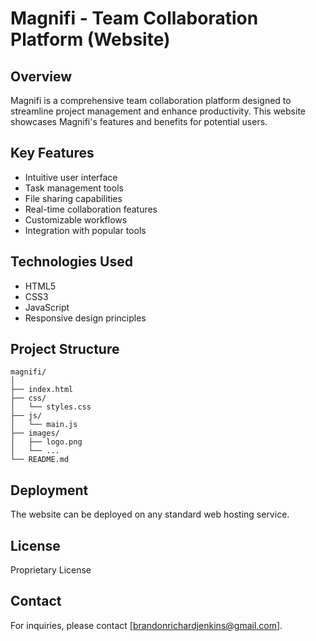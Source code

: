 # Magnifi - Team Collaboration Platform (Website)

## Overview

Magnifi is a comprehensive team collaboration platform designed to streamline project management and enhance productivity. This website showcases Magnifi's features and benefits for potential users.

## Key Features

- Intuitive user interface
- Task management tools
- File sharing capabilities
- Real-time collaboration features
- Customizable workflows
- Integration with popular tools

## Technologies Used

- HTML5
- CSS3
- JavaScript
- Responsive design principles

## Project Structure

```
magnifi/
│
├── index.html
├── css/
│   └── styles.css
├── js/
│   └── main.js
├── images/
│   ├── logo.png
│   └── ...
└── README.md
```


## Deployment

The website can be deployed on any standard web hosting service.


## License

Proprietary License

## Contact

For inquiries, please contact [brandonrichardjenkins@gmail.com].

